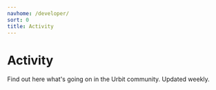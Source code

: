 ```yaml
---
navhome: /developer/
sort: 0
title: Activity
---
```


# Activity

Find out here what's going on in the Urbit community. Updated weekly.

<list/>
